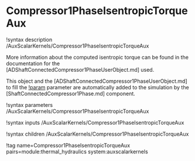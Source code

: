 # Compressor1PhaseIsentropicTorqueAux

!syntax description /AuxScalarKernels/Compressor1PhaseIsentropicTorqueAux

More information about the computed isentropic torque can be found in the
documentation for the [ADShaftConnectedCompressor1PhaseUserObject.md] used.

This object and the [ADShaftConnectedCompressor1PhaseUserObject.md] to fill the
[!param](/AuxScalarKernels/Compressor1PhaseIsentropicTorqueAux/compressor_uo) parameter are
automatically added to the simulation by the [ShaftConnectedCompressor1Phase.md] component.

!syntax parameters /AuxScalarKernels/Compressor1PhaseIsentropicTorqueAux

!syntax inputs /AuxScalarKernels/Compressor1PhaseIsentropicTorqueAux

!syntax children /AuxScalarKernels/Compressor1PhaseIsentropicTorqueAux

!tag name=Compressor1PhaseIsentropicTorqueAux pairs=module:thermal_hydraulics system:auxscalarkernels
